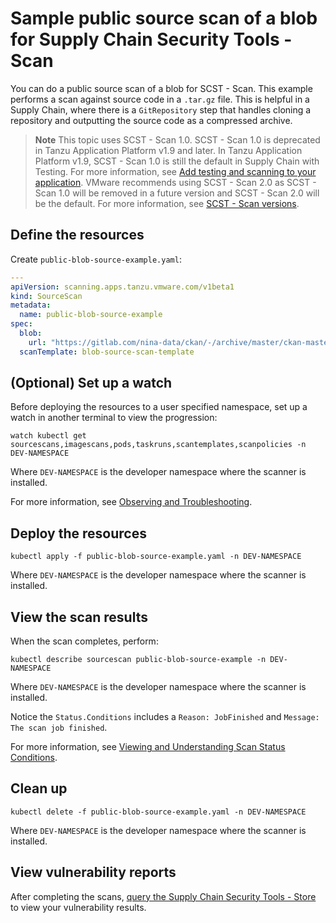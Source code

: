 # Sample public source scan of a blob for Supply Chain Security Tools - Scan

You can do a public source scan of a blob for SCST - Scan. This example performs a scan against source code in a `.tar.gz` file. This is helpful in a Supply Chain, where there is a `GitRepository` step that handles cloning a repository and outputting the source code as a compressed archive.

> **Note** This topic uses SCST - Scan 1.0. SCST - Scan 1.0 is deprecated in
Tanzu Application Platform v1.9 and later. In Tanzu Application Platform v1.9, SCST - Scan 1.0 is
still the default in Supply Chain with Testing. For more information, see [Add testing and scanning to your application](../getting-started/add-test-and-security.hbs.md#add-testing-and-scanning-to-your-application).
VMware recommends using SCST - Scan 2.0 as SCST - Scan 1.0 will be removed in a future version and
SCST - Scan 2.0 will be the default. For more information, see [SCST - Scan versions](./overview.hbs.md).

## <a id="define-resources"></a>Define the resources

Create `public-blob-source-example.yaml`:

```yaml
---
apiVersion: scanning.apps.tanzu.vmware.com/v1beta1
kind: SourceScan
metadata:
  name: public-blob-source-example
spec:
  blob:
    url: "https://gitlab.com/nina-data/ckan/-/archive/master/ckan-master.tar.gz"
  scanTemplate: blob-source-scan-template
```

## <a id="set-up-watch"></a>(Optional) Set up a watch

Before deploying the resources to a user specified namespace, set up a watch in another terminal to view the progression:

```console
watch kubectl get sourcescans,imagescans,pods,taskruns,scantemplates,scanpolicies -n DEV-NAMESPACE
```

Where `DEV-NAMESPACE` is the developer namespace where the scanner is installed.

For more information, see [Observing and Troubleshooting](../observing.md).

## <a id="deploy-resources"></a>Deploy the resources

```console
kubectl apply -f public-blob-source-example.yaml -n DEV-NAMESPACE
```

Where `DEV-NAMESPACE` is the developer namespace where the scanner is installed.

## <a id="view-scan-results"></a>View the scan results

When the scan completes, perform:

```console
kubectl describe sourcescan public-blob-source-example -n DEV-NAMESPACE
```

Where `DEV-NAMESPACE` is the developer namespace where the scanner is installed.

Notice the `Status.Conditions` includes a `Reason: JobFinished` and `Message: The scan job finished`.

For more information, see [Viewing and Understanding Scan Status Conditions](../results.md).

## <a id="clean-up"></a>Clean up

```console
kubectl delete -f public-blob-source-example.yaml -n DEV-NAMESPACE
```

Where `DEV-NAMESPACE` is the developer namespace where the scanner is installed.

## <a id="view-vuln-reports"></a>View vulnerability reports

After completing the scans, [query the Supply Chain Security Tools - Store](../../cli-plugins/insight/query-data.md) to view your vulnerability results.
